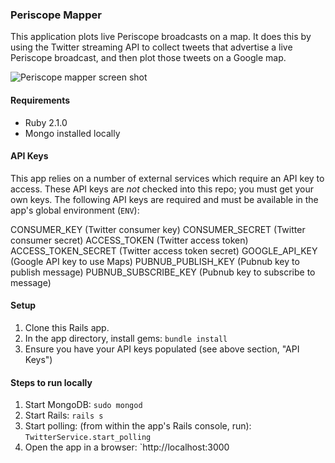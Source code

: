 ### Periscope Mapper

This application plots live Periscope broadcasts on a map. It does this by using the Twitter streaming API to collect tweets that advertise a live Periscope broadcast, and then plot those tweets on a Google map. 

![Periscope mapper screen shot](http://i.imgur.com/CB98nzB.png)

#### Requirements

* Ruby 2.1.0
* Mongo installed locally

#### API Keys

This app relies on a number of external services which require an API key to access. These API keys are *not* checked into this repo; you must get your own keys. The following API keys are required and must be available in the app's global environment (`ENV`):

CONSUMER_KEY (Twitter consumer key)
CONSUMER_SECRET (Twitter consumer secret)
ACCESS_TOKEN (Twitter access token)
ACCESS_TOKEN_SECRET (Twitter access token secret)
GOOGLE_API_KEY (Google API key to use Maps)
PUBNUB_PUBLISH_KEY (Pubnub key to publish message)
PUBNUB_SUBSCRIBE_KEY (Pubnub key to subscribe to message)

#### Setup

1. Clone this Rails app.
2. In the app directory, install gems: `bundle install`
3. Ensure you have your API keys populated (see above section, "API Keys")

#### Steps to run locally

1. Start MongoDB: `sudo mongod`
2. Start Rails: `rails s`
2. Start polling: (from within the app's Rails console, run): `TwitterService.start_polling`
3. Open the app in a browser: `http://localhost:3000
